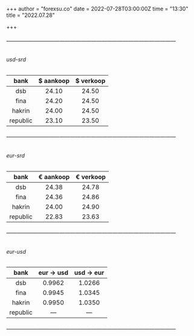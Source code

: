 +++
author = "forexsu.co"
date = 2022-07-28T03:00:00Z
time = "13:30"
title = "2022.07.28"

+++
###### ————————————————————————————————
###### usd-srd
bank|$ aankoop|$ verkoop
:-----:|:-----:|:-----:
dsb  |24.10|24.50
fina  |24.20|24.50
hakrin  |24.00|24.50
republic  |23.10|23.50
###### ————————————————————————————————
###### eur-srd
bank|€ aankoop|€ verkoop
:-----:|:-----:|:-----:
dsb  |24.38|24.78
fina  |24.36|24.86
hakrin  |24.00|24.90
republic  |22.83|23.63
###### ————————————————————————————————
###### eur-usd
bank|eur → usd|usd → eur
:-----:|:-----:|:-----:
dsb  |0.9962|1.0266
fina  |0.9945|1.0345
hakrin  |0.9950|1.0350
republic  |—|—
###### ————————————————————————————————
